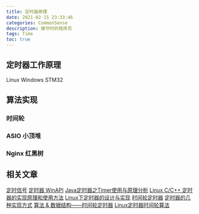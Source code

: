 ```yaml
---
title: 定时器原理
date: 2021-02-15 23:33:46
categories: CommonSense
description: 做守时的程序员
tags: Time
toc: true
---
```


## 定时器工作原理

Linux Windows STM32

<!-- More -->

## 算法实现
### 时间轮
### ASIO 小顶堆
### Nginx 红黑树

## 相关文章
[定时信号](/2016/06/06/Linux/Signal信号/)
[定时器 WinAPI](/2016/11/18/TempRecord/)
[Java定时器之Timer使用与原理分析](https://blog.csdn.net/fuyuwei2015/article/details/83825851)
[Linux C/C++ 定时器的实现原理和使用方法](https://www.jianshu.com/p/67b7c4f74940)
[Linux下定时器的设计与实现](http://www.ilovecpp.com/2019/01/16/timer/)
[时间轮定时器](https://zhuanlan.zhihu.com/p/84502375)
[定时器的几种实现方式](https://cloud.tencent.com/developer/article/1404012)
[算法 & 数据结构——时间轮定时器](https://www.jianshu.com/p/4c270f81ff22)
[Linux定时器时间轮算法](http://oneyearago.me/2019/10/24/linux_timer/)

